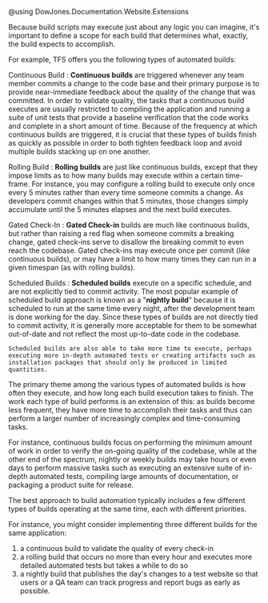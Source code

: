 @using DowJones.Documentation.Website.Extensions

Because build scripts may execute just about any logic you can imagine, it's important to define a scope for each build that determines what, exactly, the build expects to accomplish.

For example, TFS offers you the following types of automated builds:

Continuous Build
:	**Continuous builds** are triggered whenever any team member commits a change to the code base and their primary purpose is to provide near-immediate feedback about the quality of the change that was committed. 
    In order to validate quality, the tasks that a continuous build executes are usually restricted to compiling the application and running a suite of unit tests that provide a baseline verification that the code works and complete in a short amount of time.
	Because of the frequency at which continuous builds are triggered, it is crucial that these types of builds finish as quickly as possible in order to both tighten feedback loop and avoid multiple builds stacking up on one another.

Rolling Build
:	**Rolling builds** are just like continuous builds, except that they impose limits as to how many builds may execute within a certain time-frame.
	For instance, you may configure a rolling build to execute only once every 5 minutes rather than every time someone commits a change.
	As developers commit changes within that 5 minutes, those changes simply accumulate until the 5 minutes elapses and the next build executes.

Gated Check-In
:	**Gated Check-in** builds are much like continuous builds, but rather than raising a red flag when someone commits a breaking change, gated check-ins serve to disallow the breaking commit to even reach the codebase. 
	Gated check-ins may execute once per commit (like continuous builds), or may have a limit to how many times they can run in a given timespan (as with rolling builds).

Scheduled Builds
:	**Scheduled builds** execute on a specific schedule, and are not explicitly tied to commit activity. 
	The most popular example of scheduled build approach is known as a "**nightly build**" because it is scheduled to run at the same time every night, after the development team is done working for the day.
	Since these types of builds are not directly tied to commit activity, it is generally more acceptable for them to be somewhat out-of-date and not reflect the most up-to-date code in the codebase.
	
	Scheduled builds are also able to take more time to execute, perhaps executing more in-depth automated tests or creating artifacts such as installation packages that should only be produced in limited quantities.

The primary theme among the various types of automated builds is how often they execute, and how long each build execution takes to finish.
The work each type of build performs is an extension of this: as builds become less frequent, they have more time to accomplish their tasks and thus can perform a larger number of increasingly complex and time-consuming tasks.

For instance, continuous builds focus on performing the minimum amount of work in order to verify the on-going quality of the codebase, while at the other end of the spectrum, nightly or weekly builds may take hours or even days to perform massive tasks such as executing an extensive suite of in-depth automated tests, compiling large amounts of documentation, or packaging a product suite for release.

The best approach to build automation typically includes a few different types of builds operating at the same time, each with different priorities.  

For instance, you might consider implementing three different builds for the same application:

1. a continuous build to validate the quality of every check-in
2. a rolling build that occurs no more than every hour and executes more detailed automated tests but takes a while to do so
3. a nightly build that publishes the day's changes to a test website so that users or a QA team can track progress and report bugs as early as possible.
